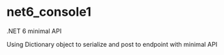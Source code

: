 # net6_console1
.NET 6 minimal API 

Using Dictionary object to serialize and post to endpoint with minimal API

